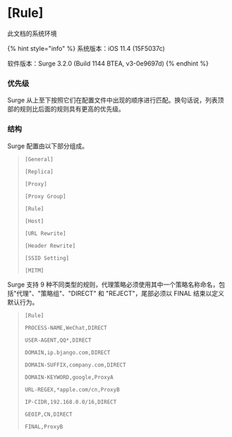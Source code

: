 # \[Rule\]

此文档的系统环境

{% hint style="info" %}
系统版本：iOS 11.4 \(15F5037c\)

软件版本：Surge 3.2.0 \(Build 1144 BTEA, v3-0e9697d\)
{% endhint %}

### 优先级

Surge 从上至下按照它们在配置文件中出现的顺序进行匹配。换句话说，列表顶部的规则比后面的规则具有更高的优先级。

### 结构

Surge 配置由以下部分组成。

> `[General]`
>
> `[Replica]`
>
> `[Proxy]`
>
> `[Proxy Group]`
>
> `[Rule]`
>
> `[Host]`
>
> `[URL Rewrite]`
>
> `[Header Rewrite]`
>
> `[SSID Setting]`
>
> `[MITM]`

Surge 支持 9 种不同类型的规则，代理策略必须使用其中一个策略名称命名，包括"代理"、"策略组"、"DIRECT" 和 "REJECT"，尾部必须以 FINAL 结束以定义默认行为。

> `[Rule]`
>
> `PROCESS-NAME,WeChat,DIRECT`
>
> `USER-AGENT,QQ*,DIRECT`
>
> `DOMAIN,ip.bjango.com,DIRECT`
>
> `DOMAIN-SUFFIX,company.com,DIRECT`
>
> `DOMAIN-KEYWORD,google,ProxyA`
>
> `URL-REGEX,*apple.com/cn,ProxyB`
>
> `IP-CIDR,192.168.0.0/16,DIRECT`
>
> `GEOIP,CN,DIRECT`
>
> `FINAL,ProxyB`

